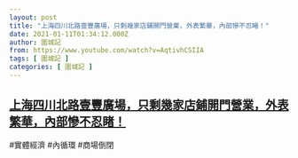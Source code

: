 ```yaml
---
layout: post
title: "上海四川北路壹豐廣場，只剩幾家店鋪開門營業，外表繁華，內部慘不忍睹！"
date: 2021-01-11T01:34:12.000Z
author: 圍城記
from: https://www.youtube.com/watch?v=AqtivhCSIIA
tags: [ 圍城記 ]
categories: [ 圍城記 ]
---
```

<!--1610328852000-->
[上海四川北路壹豐廣場，只剩幾家店鋪開門營業，外表繁華，內部慘不忍睹！](https://www.youtube.com/watch?v=AqtivhCSIIA)
------

<div>
#實體經濟 #內循環 #商場倒閉
</div>
